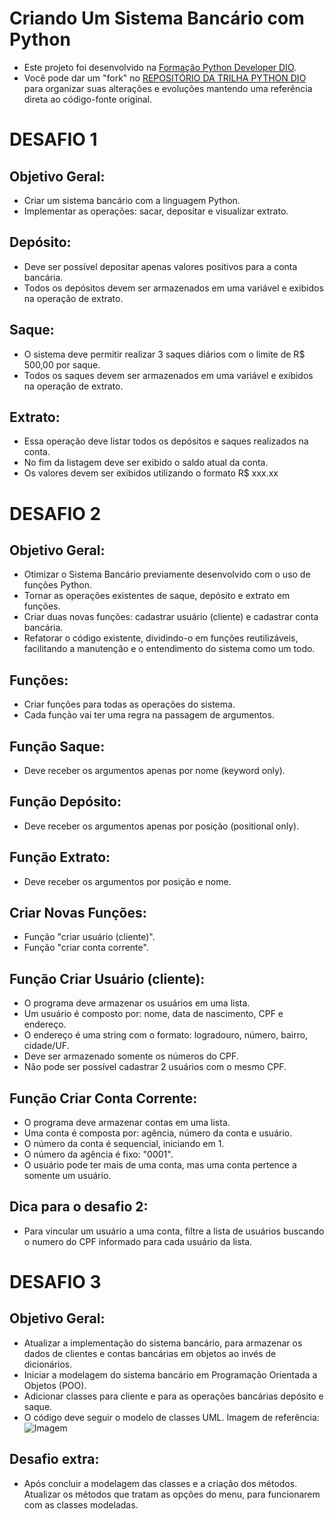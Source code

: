 # Criando Um Sistema Bancário com Python
- Este projeto foi desenvolvido na [Formação Python Developer DIO](https://www.dio.me/bootcamp/formacao-python-developer).
- Você pode dar um "fork" no [REPOSITÓRIO DA TRILHA PYTHON DIO](https://github.com/digitalinnovationone/trilha-python-dio/tree/main) para organizar suas alterações e evoluções mantendo uma referência direta ao código-fonte original.

# DESAFIO 1
## Objetivo Geral:
- Criar um sistema bancário com a linguagem Python.
- Implementar as operações: sacar, depositar e visualizar extrato.

## Depósito:
- Deve ser possível depositar apenas valores positivos para a conta bancária.
- Todos os depósitos devem ser armazenados em uma variável e exibidos na operação de extrato.

## Saque:
- O sistema deve permitir realizar 3 saques diários com o limite de R$ 500,00 por saque.
- Todos os saques devem ser armazenados em uma variável e exibidos na operação de extrato.

## Extrato:
- Essa operação deve listar todos os depósitos e saques realizados na conta.
- No fim da listagem deve ser exibido o saldo atual da conta.
- Os valores devem ser exibidos utilizando o formato R$ xxx.xx

# DESAFIO 2
## Objetivo Geral:
- Otimizar o Sistema Bancário previamente desenvolvido com o uso de funções Python.
- Tornar as operações existentes de saque, depósito e extrato em funções.
- Criar duas novas funções: cadastrar usuário (cliente) e cadastrar conta bancária.
- Refatorar o código existente, dividindo-o em funções reutilizáveis, facilitando a manutenção e o entendimento do sistema como um todo.

## Funções:
- Criar funções para todas as operações do sistema.
- Cada função vai ter uma regra na passagem de argumentos.

## Função Saque:
- Deve receber os argumentos apenas por nome (keyword only).

## Função Depósito:
- Deve receber os argumentos apenas por posição (positional only).

## Função Extrato:
- Deve receber os argumentos por posição e nome.

## Criar Novas Funções:
- Função "criar usuário (cliente)".
- Função "criar conta corrente".

## Função Criar Usuário (cliente):
- O programa deve armazenar os usuários em uma lista.
- Um usuário é composto por: nome, data de nascimento, CPF e endereço.
- O endereço é uma string com o formato: logradouro, número, bairro, cidade/UF.
- Deve ser armazenado somente os números do CPF.
- Não pode ser possível cadastrar 2 usuários com o mesmo CPF.

## Função Criar Conta Corrente:
- O programa deve armazenar contas em uma lista.
- Uma conta é composta por: agência, número da conta e usuário.
- O número da conta é sequencial, iniciando em 1.
- O número da agência é fixo: "0001".
- O usuário pode ter mais de uma conta, mas uma conta pertence a somente um usuário.

## Dica para o desafio 2:
- Para vincular um usuário a uma conta, filtre a lista de usuários buscando o numero do CPF informado para cada usuário da lista.

# DESAFIO 3
## Objetivo Geral:
 - Atualizar a implementação do sistema bancário, para armazenar os dados de clientes e contas bancárias em objetos ao invés de dicionários.
 - Iniciar a modelagem do sistema bancário em Programação Orientada a Objetos (POO).
 - Adicionar classes para cliente e para as operações bancárias depósito e saque.
 - O código deve seguir o modelo de classes UML. Imagem de referência:![Imagem](https://github.com/user-attachments/assets/8af9d5e9-4c41-4b3d-8868-3b46d3834cf1)


## Desafio extra:
- Após concluir a modelagem das classes e a criação dos métodos. Atualizar os métodos que tratam as opções do menu, para funcionarem com as classes modeladas.
